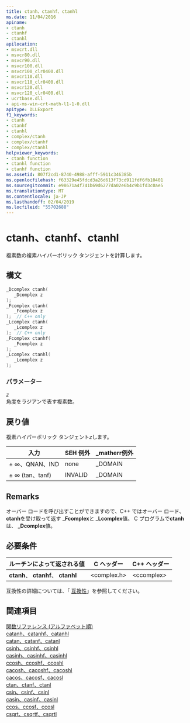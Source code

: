 ```yaml
---
title: ctanh、ctanhf、ctanhl
ms.date: 11/04/2016
apiname:
- ctanh
- ctanhf
- ctanhl
apilocation:
- msvcrt.dll
- msvcr80.dll
- msvcr90.dll
- msvcr100.dll
- msvcr100_clr0400.dll
- msvcr110.dll
- msvcr110_clr0400.dll
- msvcr120.dll
- msvcr120_clr0400.dll
- ucrtbase.dll
- api-ms-win-crt-math-l1-1-0.dll
apitype: DLLExport
f1_keywords:
- ctanh
- ctanhf
- ctanhl
- complex/ctanh
- complex/ctanhf
- complex/ctanhl
helpviewer_keywords:
- ctanh function
- ctanhl function
- ctanhf function
ms.assetid: 807f2cd1-8740-4988-afff-5911c346385b
ms.openlocfilehash: f63329e45fdcd3a26d613f73cd911fdf6fb10401
ms.sourcegitcommit: e98671a4f741b69d6277da02e6b4c9b1fd3c0ae5
ms.translationtype: MT
ms.contentlocale: ja-JP
ms.lasthandoff: 02/04/2019
ms.locfileid: "55702688"
---
```

# <a name="ctanh-ctanhf-ctanhl"></a>ctanh、ctanhf、ctanhl

複素数の複素ハイパーボリック タンジェントを計算します。

## <a name="syntax"></a>構文

```C
_Dcomplex ctanh(
   _Dcomplex z
);
_Fcomplex ctanh(
   _Fcomplex z
);  // C++ only
_Lcomplex ctanh(
   _Lcomplex z
);  // C++ only
_Fcomplex ctanhf(
   _Fcomplex z
);
_Lcomplex ctanhl(
   _Lcomplex z
);
```

### <a name="parameters"></a>パラメーター

*z*<br/>
角度をラジアンで表す複素数。

## <a name="return-value"></a>戻り値

複素ハイパーボリック タンジェント*z*します。

|入力|SEH 例外|**_matherr**例外|
|-----------|-------------------|--------------------------|
|± ∞、QNAN、IND|none|_DOMAIN|
|± ∞ (tan、tanf)|INVALID|_DOMAIN|

## <a name="remarks"></a>Remarks

オーバー ロードを呼び出すことができますので、C++ ではオーバー ロード、 **ctanh**を受け取って返す **_Fcomplex**と **_Lcomplex**値。 C プログラムで**ctanh**は、 **_Dcomplex**値。

## <a name="requirements"></a>必要条件

|ルーチンによって返される値|C ヘッダー|C++ ヘッダー|
|-------------|--------------|------------------|
|**ctanh**、 **ctanhf**、 **ctanhl**|\<complex.h>|\<ccomplex>|

互換性の詳細については、「 [互換性](../../c-runtime-library/compatibility.md)」を参照してください。

## <a name="see-also"></a>関連項目

[関数リファレンス (アルファベット順)](crt-alphabetical-function-reference.md)<br/>
[catanh、catanhf、catanhl](catanh-catanhf-catanhl.md)<br/>
[catan、catanf、catanl](catan-catanf-catanl.md)<br/>
[csinh、csinhf、csinhl](csinh-csinhf-csinhl.md)<br/>
[casinh、casinhf、casinhl](casinh-casinhf-casinhl.md)<br/>
[ccosh、ccoshf、ccoshl](ccosh-ccoshf-ccoshl.md)<br/>
[cacosh、cacoshf、cacoshl](cacosh-cacoshf-cacoshl.md)<br/>
[cacos、cacosf、cacosl](cacos-cacosf-cacosl.md)<br/>
[ctan、ctanf、ctanl](ctan-ctanf-ctanl.md)<br/>
[csin、csinf、csinl](csin-csinf-csinl.md)<br/>
[casin、casinf、casinl](casin-casinf-casinl.md)<br/>
[ccos、ccosf、ccosl](ccos-ccosf-ccosl.md)<br/>
[csqrt、csqrtf、csqrtl](csqrt-csqrtf-csqrtl.md)<br/>

